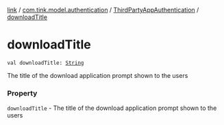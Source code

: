 [link](../../index.md) / [com.tink.model.authentication](../index.md) / [ThirdPartyAppAuthentication](index.md) / [downloadTitle](./download-title.md)

# downloadTitle

`val downloadTitle: `[`String`](https://kotlinlang.org/api/latest/jvm/stdlib/kotlin/-string/index.html)

The title of the download application prompt shown to the users

### Property

`downloadTitle` - The title of the download application prompt shown to the users